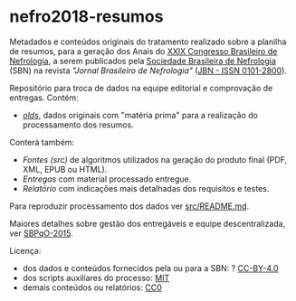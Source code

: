 # nefro2018-resumos
 
Metadados e conteúdos originais do tratamento realizado sobre a planilha de resumos, 
para a geração dos Anais do [XXIX Congresso Brasileiro de Nefrologia](http://www.nefro2018.com.br), 
a serem publicados pela [Sociedade Brasileira de Nefrologia](https://sbn.org.br/) (SBN) na
revista *"Jornal Brasileiro de Nefrologia"* ([JBN - ISSN 0101-2800](http://www.scielo.br/revistas/jbn/iaboutj.htm)).

Repositório para troca de dados na equipe editorial e comprovação de entregas. Contém:

* [*olds*](olds), dados originais com "matéria prima" para a realização do processamento dos resumos.


Conterá também:

* *Fontes (src)* de algoritmos utilizados na geração do produto final (PDF, XML, EPUB ou HTML). 
* *Entregas* com material processado entregue. 
* *Relatório* com indicações mais detalhadas dos requisitos e testes.

Para reproduzir processamento dos dados ver [src/README.md](src/README.md).

Maiores detalhes sobre gestão dos entregáveis e equipe descentralizada, ver [SBPqO-2015](https://github.com/ppKrauss/SBPqO-2015). 

Licença:

* dos dados e conteúdos fornecidos pela ou para a SBN: ? [CC-BY-4.0](https://creativecommons.org/licenses/by/4.0/)
* dos scripts auxiliares do processo: [MIT](https://spdx.org/licenses/MIT.html)
* demais conteúdos ou relatórios: [CC0](https://creativecommons.org/publicdomain/zero/1.0/)

